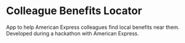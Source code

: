 # Colleague Benefits Locator
App to help American Express colleagues find local benefits near them. Developed during a hackathon with American Express. 
